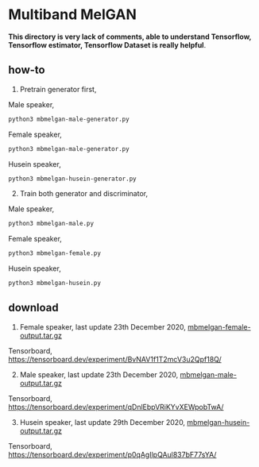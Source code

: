# Multiband MelGAN

**This directory is very lack of comments, able to understand Tensorflow, Tensorflow estimator, Tensorflow Dataset is really helpful**.

## how-to

1. Pretrain generator first,

Male speaker,

```bash
python3 mbmelgan-male-generator.py
```

Female speaker,

```bash
python3 mbmelgan-male-generator.py
```

Husein speaker,

```bash
python3 mbmelgan-husein-generator.py
```

2. Train both generator and discriminator,

Male speaker,

```bash
python3 mbmelgan-male.py
```

Female speaker,

```bash
python3 mbmelgan-female.py
```

Husein speaker,

```bash
python3 mbmelgan-husein.py
```

## download

1. Female speaker, last update 23th December 2020, [mbmelgan-female-output.tar.gz](https://f000.backblazeb2.com/file/malaya-speech-model/pretrained/mbmelgan-female-output.tar.gz)

Tensorboard, https://tensorboard.dev/experiment/BvNAV1f1T2mcV3u2Qpf18Q/

2. Male speaker, last update 23th December 2020, [mbmelgan-male-output.tar.gz](https://f000.backblazeb2.com/file/malaya-speech-model/pretrained/mbmelgan-male-output.tar.gz)

Tensorboard, https://tensorboard.dev/experiment/qDnlEbpVRiKYvXEWpobTwA/

3. Husein speaker, last update 29th December 2020, [mbmelgan-husein-output.tar.gz](https://f000.backblazeb2.com/file/malaya-speech-model/pretrained/mbmelgan-husein-output.tar.gz)

Tensorboard, https://tensorboard.dev/experiment/p0qAgIlpQAul837bF77sYA/